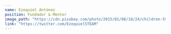 ```yaml
---
name: Ezequiel Antúnez
position: Fundador & Mentor
image_path: "https://cdn.pixabay.com/photo/2015/01/08/18/24/children-593313_1280.jpg"
link: "https://twitter.com/EzequielSTEAM"
---
```

